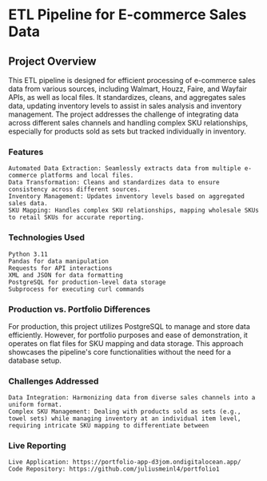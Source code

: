 # ETL Pipeline for E-commerce Sales Data
## Project Overview

This ETL pipeline is designed for efficient processing of e-commerce sales data from various sources, including Walmart, Houzz, Faire, and Wayfair APIs, as well as local files. It standardizes, cleans, and aggregates sales data, updating inventory levels to assist in sales analysis and inventory management. The project addresses the challenge of integrating data across different sales channels and handling complex SKU relationships, especially for products sold as sets but tracked individually in inventory.
### Features
    Automated Data Extraction: Seamlessly extracts data from multiple e-commerce platforms and local files.
    Data Transformation: Cleans and standardizes data to ensure consistency across different sources.
    Inventory Management: Updates inventory levels based on aggregated sales data.
    SKU Mapping: Handles complex SKU relationships, mapping wholesale SKUs to retail SKUs for accurate reporting.

### Technologies Used
    Python 3.11
    Pandas for data manipulation
    Requests for API interactions
    XML and JSON for data formatting
    PostgreSQL for production-level data storage
    Subprocess for executing curl commands

### Production vs. Portfolio Differences
For production, this project utilizes PostgreSQL to manage and store data efficiently. However, for portfolio purposes and ease of demonstration, it operates on flat files for SKU mapping and data storage. This approach showcases the pipeline's core functionalities without the need for a database setup.

### Challenges Addressed
    Data Integration: Harmonizing data from diverse sales channels into a uniform format.
    Complex SKU Management: Dealing with products sold as sets (e.g., towel sets) while managing inventory at an individual item level, requiring intricate SKU mapping to differentiate between 


### Live Reporting
    Live Application: https://portfolio-app-d3jom.ondigitalocean.app/
    Code Repository: https://github.com/juliusmeinl4/portfolio1
